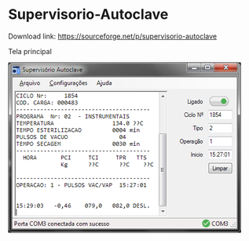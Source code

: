 # Supervisorio-Autoclave
 
Download link: https://sourceforge.net/p/supervisorio-autoclave

Tela principal

![](https://github.com/GLuisF/Supervisorio-Autoclave/blob/master/Imagens/Print2.png?raw=true)
